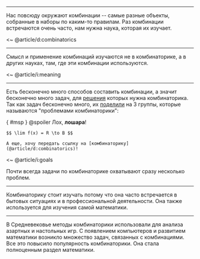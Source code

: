 
---

Нас повсюду окружают комбинации -- самые разные объекты, собранные в наборы по каким-то правилам.
Раз комбинации встречаются очень часто, нам нужна наука, которая их изучает.

<~ @article/d:combinatorics

---

Смысл и применение комбинаций изучаются не в комбинаторике, а в других науках, там, где эти комбинации используются.

<~ @article/i:meaning

---

Есть бесконечно много способов составить комбинации, а значит бесконечно много задач, для [решения](spoiler:msp) которых нужна комбинаторика.
Так как задач бесконечно много, их [поделили](@article/gallery:myg) на 3 группы, которые называются "проблемами комбинаторики":

{ #msp }
@spoiler
    Лох, **лошара**!

    $$ \lim f(x) = R \to B $$

    А еще, хочу передать ссылку на [комбинаторику](@article/d:combinatorics)!

<~ @article/i:goals

Почти всегда задачи по комбинаторике охватывают сразу несколько проблем.

---

Комбинаторику стоит изучать потому что она часто встречается в бытовых ситуациях и в профессиональной деятельности.
Она также используется для изучения самой математики.

---

В Средневековье методы комбинаторики использовали для анализа азартных и настольных игр.
С появлением компьютеров и развитием математики возникло множество задач, связанных с комбинациями.
Все это повысило популярность комбинаторики. Она стала полноценным раздел математики.